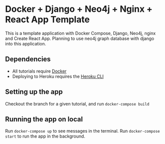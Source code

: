 # Docker + Django + Neo4j + Nginx + React App Template

This is a template application with Docker Compose, Django, Neo4j, nginx and Create React App. Planning to use neo4j graph database with django into this application.


## Dependencies

- All tutorials require [Docker](https://docs.docker.com/docker-for-mac/install/)
- Deploying to Heroku requires the [Heroku CLI](https://devcenter.heroku.com/articles/heroku-cli)

## Setting up the app

Checkout the branch for a given tutorial, and run `docker-compose build`

## Running the app on local

Run `docker-compose up` to see messages in the terminal. Run `docker-compose start` to run the app in the background.
